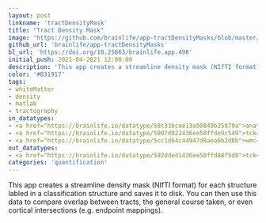 ```yaml
---
layout: post
linkname: 'tractDensityMask'
title: "Tract Density Mask"
image: 'https://github.com/brainlife/app-tractDensityMasks/blob/master/yifof.gif?raw=true'
github_url: 'brainlife/app-tractDensityMasks'
bl_url: 'https://doi.org/10.25663/brainlife.app.498'
initial_push: 2021-04-2021 12:00:00
description: 'This app creates a streamline density mask (NIfTI format) for each structure labeled in a classification structure. This provides information about the volumetric density of streamline models of tracts.'
color: '#B31917'
tags:
- whiteMatter
- density
- matlab
- tractography
in_datatypes:
- <a href="https://brainlife.io/datatype/58c33bcee13a50849b25879a">anat-t1</a>
- <a href="https://brainlife.io/datatype/5907d922436ee50ffde9c549">tck</a>
- <a href="https://brainlife.io/datatype/5cc1d64c44947d8aea6b2d8b">wmc</a>
out_datatypes:
- <a href="https://brainlife.io/datatype/592dded1436ee50ffd88f5d0">tck</a>
categories: 'quantification'
---
```


This app creates a streamline density mask (NIfTI format) for each structure labled in a classification structure and saves it to disk.  You can then use this data to compare overlap between tracts, the general course taken, or even cortical intersections (e.g. endpoint mappings). 